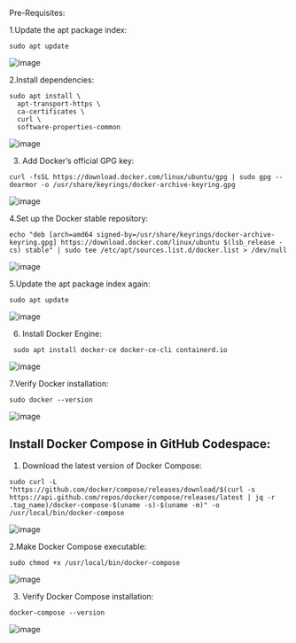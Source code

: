 
Pre-Requisites:

1.Update the apt package index:

```
sudo apt update
```

![image](https://github.com/user-attachments/assets/824088a8-39e8-473d-bf63-977ae3185a90)

2.Install dependencies:

```
sudo apt install \
  apt-transport-https \
  ca-certificates \
  curl \
  software-properties-common
```
![image](https://github.com/user-attachments/assets/24fb43bb-3984-4cb4-b848-9f83c1906ba0)

3. Add Docker’s official GPG key:

```
curl -fsSL https://download.docker.com/linux/ubuntu/gpg | sudo gpg --dearmor -o /usr/share/keyrings/docker-archive-keyring.gpg
```
![image](https://github.com/user-attachments/assets/a336834e-a19b-4b96-8d14-fc0d458a0504)

4.Set up the Docker stable repository:
```
echo "deb [arch=amd64 signed-by=/usr/share/keyrings/docker-archive-keyring.gpg] https://download.docker.com/linux/ubuntu $(lsb_release -cs) stable" | sudo tee /etc/apt/sources.list.d/docker.list > /dev/null
```
![image](https://github.com/user-attachments/assets/f26343b1-b5bd-4b2d-a8b9-7ff43f4749ba)

5.Update the apt package index again:

 ```
sudo apt update
```
![image](https://github.com/user-attachments/assets/7aaa3610-30ba-4caa-aa7d-3db485e2aa1b)

6. Install Docker Engine:

 ```
  sudo apt install docker-ce docker-ce-cli containerd.io
```

![image](https://github.com/user-attachments/assets/60ccc980-25ea-4d79-9649-5bab2013d6de)

7.Verify Docker installation:

```
sudo docker --version
```
![image](https://github.com/user-attachments/assets/f01dbf43-59a0-4d96-824a-579ec7faf86a)

## Install Docker Compose in GitHub Codespace:

1. Download the latest version of Docker Compose:

```
sudo curl -L "https://github.com/docker/compose/releases/download/$(curl -s https://api.github.com/repos/docker/compose/releases/latest | jq -r .tag_name)/docker-compose-$(uname -s)-$(uname -m)" -o /usr/local/bin/docker-compose
```
![image](https://github.com/user-attachments/assets/ff1db358-cf24-481e-a0ad-69f3f794aa0e)


2.Make Docker Compose executable:

```
sudo chmod +x /usr/local/bin/docker-compose
```
![image](https://github.com/user-attachments/assets/09c6b414-b860-4c20-b069-43cae5d0fb9b)


3. Verify Docker Compose installation:

```
docker-compose --version
```
![image](https://github.com/user-attachments/assets/48209db0-1b52-4086-bc28-99cc2ddf3761)
   














